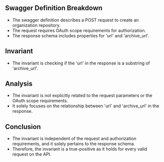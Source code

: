 ## Swagger Definition Breakdown
- The swagger definition describes a POST request to create an organization repository.
- The request requires OAuth scope requirements for authorization.
- The response schema includes properties for 'url' and 'archive_url'.

## Invariant
- The invariant is checking if the 'url' in the response is a substring of 'archive_url'.

## Analysis
- The invariant is not explicitly related to the request parameters or the OAuth scope requirements.
- It solely focuses on the relationship between 'url' and 'archive_url' in the response.

## Conclusion
- The invariant is independent of the request and authorization requirements, and it solely pertains to the response schema.
- Therefore, the invariant is a true-positive as it holds for every valid request on the API.
